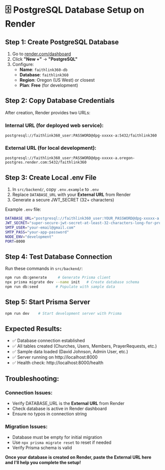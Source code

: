 # 🗄️ PostgreSQL Database Setup on Render

## Step 1: Create PostgreSQL Database

1. Go to [render.com/dashboard](https://render.com/dashboard)
2. Click **"New +"** → **"PostgreSQL"**
3. Configure:
   - **Name**: `faithlink360-db`
   - **Database**: `faithlink360`
   - **Region**: Oregon (US West) or closest
   - **Plan**: **Free** (for development)

## Step 2: Copy Database Credentials

After creation, Render provides two URLs:

### Internal URL (for deployed web service):
```
postgresql://faithlink360_user:PASSWORD@dpg-xxxxx-a:5432/faithlink360
```

### External URL (for local development):
```
postgresql://faithlink360_user:PASSWORD@dpg-xxxxx-a.oregon-postgres.render.com:5432/faithlink360
```

## Step 3: Create Local .env File

1. In `src/backend/`, copy `.env.example` to `.env`
2. Replace `DATABASE_URL` with your **External URL** from Render
3. Generate a secure JWT_SECRET (32+ characters)

Example `.env` file:
```bash
DATABASE_URL="postgresql://faithlink360_user:YOUR_PASSWORD@dpg-xxxxx-a.oregon-postgres.render.com:5432/faithlink360"
JWT_SECRET="super-secure-jwt-secret-at-least-32-characters-long-for-production"
SMTP_USER="your-email@gmail.com"
SMTP_PASS="your-app-password"
NODE_ENV="development"
PORT=8000
```

## Step 4: Test Database Connection

Run these commands in `src/backend/`:
```bash
npm run db:generate     # Generate Prisma client
npx prisma migrate dev --name init   # Create database schema
npm run db:seed        # Populate with sample data
```

## Step 5: Start Prisma Server

```bash
npm run dev    # Start development server with Prisma
```

## Expected Results:
- ✅ Database connection established
- ✅ All tables created (Churches, Users, Members, PrayerRequests, etc.)
- ✅ Sample data loaded (David Johnson, Admin User, etc.)
- ✅ Server running on http://localhost:8000
- ✅ Health check: http://localhost:8000/health

## Troubleshooting:

### Connection Issues:
- Verify DATABASE_URL is the **External URL** from Render
- Check database is active in Render dashboard
- Ensure no typos in connection string

### Migration Issues:
- Database must be empty for initial migration
- Use `npx prisma migrate reset` to reset if needed
- Verify Prisma schema is valid

**Once your database is created on Render, paste the External URL here and I'll help you complete the setup!**
